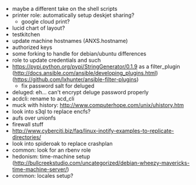 - maybe a different take on the shell scripts
- printer role: automatically setup deskjet sharing?
  - google cloud print?
- lucid chart of layout?
- testkitchen
- update machine hostnames (ANXS.hostname)
- authorized keys
- some forking to handle for debian/ubuntu differences
- role to update credentials and such
- https://pypi.python.org/pypi/StringGenerator/0.1.9 as a filter_plugin (http://docs.ansible.com/ansible/developing_plugins.html) (https://github.com/lxhunter/ansible-filter-plugins)
  - fix password salt for deluged
- deluged: eh... can't encrypt deluge password properly
- acdcli: rename to acd_cli
- muck with history: http://www.computerhope.com/unix/uhistory.htm
- look into s3ql to replace encfs?
- aufs over unionfs
- firewall stuff
- http://www.cyberciti.biz/faq/linux-inotify-examples-to-replicate-directories/
- look into spideroak to replace crashplan
- common: look for an rbenv role
- hedonism: time-machine setup (http://bullcreekstudio.com/uncategorized/debian-wheezy-mavericks-time-machine-server/)
- common: locales setup?
